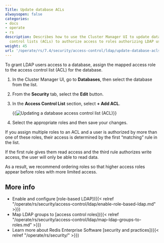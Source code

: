 ```yaml
---
Title: Update database ACLs
alwaysopen: false
categories:
- docs
- operate
- rs
description: Describes how to use the Cluster Manager UI to update database access
  control lists (ACLs) to authorize access to roles authorizing LDAP user access.
weight: 45
url: '/operate/rs/7.4/security/access-control/ldap/update-database-acls/'
---
```


To grant LDAP users access to a database, assign the mapped access role to the access control list (ACL) for the database.

1.  In the Cluster Manager UI, go to **Databases**, then select the database from the list.

1.  From the **Security** tab, select the **Edit** button.

1.  In the **Access Control List** section, select **+ Add ACL**.

    {{<image filename="images/rs/screenshots/databases/security-access-control-acl-only.png" alt="Updating a database access control list (ACL)" >}}

1.  Select the appropriate roles and then save your changes.

If you assign multiple roles to an ACL and a user is authorized by more than one of these roles, their access is determined by the first “matching” rule in the list.  

If the first rule gives them read access and the third rule authorizes write access, the user will only be able to read data.  

As a result, we recommend ordering roles so that higher access roles appear before roles with more limited access. 


## More info

- Enable and configure [role-based LDAP]({{< relref "/operate/rs/security/access-control/ldap/enable-role-based-ldap.md" >}})
- Map LDAP groups to [access control roles]({{< relref "/operate/rs/security/access-control/ldap/map-ldap-groups-to-roles.md" >}})
- Learn more about Redis Enterprise Software [security and practices]({{< relref "/operate/rs/security/" >}})
